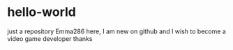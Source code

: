 # hello-world
just a repository
Emma286 here, I am new on github and I wish to become a video game developer
thanks
